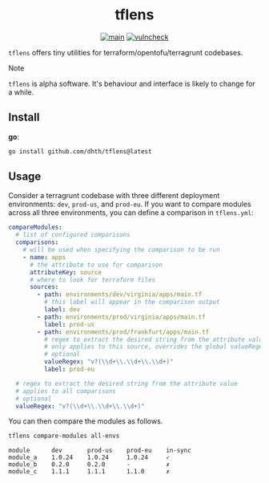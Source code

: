 <p align="center">
  <h1 align="center">tflens</h1>
  <p align="center">
    <a href="https://github.com/dhth/tflens/actions/workflows/main.yml"><img alt="main" src="https://img.shields.io/github/actions/workflow/status/dhth/tflens/main.yml?style=flat-square"></a>
    <a href="https://github.com/dhth/tflens/actions/workflows/vulncheck.yml"><img alt="vulncheck" src="https://img.shields.io/github/actions/workflow/status/dhth/tflens/vulncheck.yml?style=flat-square&label=vulncheck"></a>
  </p>
</p>

`tflens` offers tiny utilities for terraform/opentofu/terragrunt codebases.

> [!NOTE]
> `tflens` is alpha software. It's behaviour and interface is likely to change
> for a while.

Install
---

**go**:

```sh
go install github.com/dhth/tflens@latest
```

Usage
---

Consider a terragrunt codebase with three different deployment environments:
`dev`, `prod-us`, and `prod-eu`. If you want to compare modules across all three
environments, you can define a comparison in `tflens.yml`:

```yaml
compareModules:
  # list of configured comparisons
  comparisons:
    # will be used when specifying the comparison to be run
    - name: apps
      # the attribute to use for comparison
      attributeKey: source
      # where to look for terraform files
      sources:
        - path: environments/dev/virginia/apps/main.tf
          # this label will appear in the comparison output
          label: dev
        - path: environments/prod/virginia/apps/main.tf
          label: prod-us
        - path: environments/prod/frankfurt/apps/main.tf
          # regex to extract the desired string from the attribute value
          # only applies to this source, overrides the global valueRegex
          # optional
          valueRegex: "v?(\\d+\\.\\d+\\.\\d+)"
          label: prod-eu

  # regex to extract the desired string from the attribute value
  # applies to all comparisons
  # optional
  valueRegex: "v?(\\d+\\.\\d+\\.\\d+)"
```

You can then compare the modules as follows.

```bash
tflens compare-modules all-envs
```

```text
module      dev       prod-us    prod-eu    in-sync
module_a    1.0.24    1.0.24     1.0.24     ✓
module_b    0.2.0     0.2.0      -          ✗
module_c    1.1.1     1.1.1      1.1.0      ✗
```
